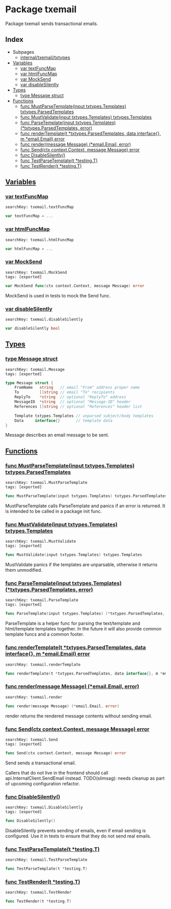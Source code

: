# Package txemail

Package txemail sends transactional emails. 

## Index

* Subpages
  * [internal/txemail/txtypes](txemail/txtypes.md)
* [Variables](#var)
    * [var textFuncMap](#textFuncMap)
    * [var htmlFuncMap](#htmlFuncMap)
    * [var MockSend](#MockSend)
    * [var disableSilently](#disableSilently)
* [Types](#type)
    * [type Message struct](#Message)
* [Functions](#func)
    * [func MustParseTemplate(input txtypes.Templates) txtypes.ParsedTemplates](#MustParseTemplate)
    * [func MustValidate(input txtypes.Templates) txtypes.Templates](#MustValidate)
    * [func ParseTemplate(input txtypes.Templates) (*txtypes.ParsedTemplates, error)](#ParseTemplate)
    * [func renderTemplate(t *txtypes.ParsedTemplates, data interface{}, m *email.Email) error](#renderTemplate)
    * [func render(message Message) (*email.Email, error)](#render)
    * [func Send(ctx context.Context, message Message) error](#Send)
    * [func DisableSilently()](#DisableSilently)
    * [func TestParseTemplate(t *testing.T)](#TestParseTemplate)
    * [func TestRender(t *testing.T)](#TestRender)


## <a id="var" href="#var">Variables</a>

### <a id="textFuncMap" href="#textFuncMap">var textFuncMap</a>

```
searchKey: txemail.textFuncMap
```

```Go
var textFuncMap = ...
```

### <a id="htmlFuncMap" href="#htmlFuncMap">var htmlFuncMap</a>

```
searchKey: txemail.htmlFuncMap
```

```Go
var htmlFuncMap = ...
```

### <a id="MockSend" href="#MockSend">var MockSend</a>

```
searchKey: txemail.MockSend
tags: [exported]
```

```Go
var MockSend func(ctx context.Context, message Message) error
```

MockSend is used in tests to mock the Send func. 

### <a id="disableSilently" href="#disableSilently">var disableSilently</a>

```
searchKey: txemail.disableSilently
```

```Go
var disableSilently bool
```

## <a id="type" href="#type">Types</a>

### <a id="Message" href="#Message">type Message struct</a>

```
searchKey: txemail.Message
tags: [exported]
```

```Go
type Message struct {
	FromName   string   // email "From" address proper name
	To         []string // email "To" recipients
	ReplyTo    *string  // optional "ReplyTo" address
	MessageID  *string  // optional "Message-ID" header
	References []string // optional "References" header list

	Template txtypes.Templates // unparsed subject/body templates
	Data     interface{}       // template data
}
```

Message describes an email message to be sent. 

## <a id="func" href="#func">Functions</a>

### <a id="MustParseTemplate" href="#MustParseTemplate">func MustParseTemplate(input txtypes.Templates) txtypes.ParsedTemplates</a>

```
searchKey: txemail.MustParseTemplate
tags: [exported]
```

```Go
func MustParseTemplate(input txtypes.Templates) txtypes.ParsedTemplates
```

MustParseTemplate calls ParseTemplate and panics if an error is returned. It is intended to be called in a package init func. 

### <a id="MustValidate" href="#MustValidate">func MustValidate(input txtypes.Templates) txtypes.Templates</a>

```
searchKey: txemail.MustValidate
tags: [exported]
```

```Go
func MustValidate(input txtypes.Templates) txtypes.Templates
```

MustValidate panics if the templates are unparsable, otherwise it returns them unmodified. 

### <a id="ParseTemplate" href="#ParseTemplate">func ParseTemplate(input txtypes.Templates) (*txtypes.ParsedTemplates, error)</a>

```
searchKey: txemail.ParseTemplate
tags: [exported]
```

```Go
func ParseTemplate(input txtypes.Templates) (*txtypes.ParsedTemplates, error)
```

ParseTemplate is a helper func for parsing the text/template and html/template templates together. In the future it will also provide common template funcs and a common footer. 

### <a id="renderTemplate" href="#renderTemplate">func renderTemplate(t *txtypes.ParsedTemplates, data interface{}, m *email.Email) error</a>

```
searchKey: txemail.renderTemplate
```

```Go
func renderTemplate(t *txtypes.ParsedTemplates, data interface{}, m *email.Email) error
```

### <a id="render" href="#render">func render(message Message) (*email.Email, error)</a>

```
searchKey: txemail.render
```

```Go
func render(message Message) (*email.Email, error)
```

render returns the rendered message contents without sending email. 

### <a id="Send" href="#Send">func Send(ctx context.Context, message Message) error</a>

```
searchKey: txemail.Send
tags: [exported]
```

```Go
func Send(ctx context.Context, message Message) error
```

Send sends a transactional email. 

Callers that do not live in the frontend should call api.InternalClient.SendEmail instead. TODO(slimsag): needs cleanup as part of upcoming configuration refactor. 

### <a id="DisableSilently" href="#DisableSilently">func DisableSilently()</a>

```
searchKey: txemail.DisableSilently
tags: [exported]
```

```Go
func DisableSilently()
```

DisableSilently prevents sending of emails, even if email sending is configured. Use it in tests to ensure that they do not send real emails. 

### <a id="TestParseTemplate" href="#TestParseTemplate">func TestParseTemplate(t *testing.T)</a>

```
searchKey: txemail.TestParseTemplate
```

```Go
func TestParseTemplate(t *testing.T)
```

### <a id="TestRender" href="#TestRender">func TestRender(t *testing.T)</a>

```
searchKey: txemail.TestRender
```

```Go
func TestRender(t *testing.T)
```

